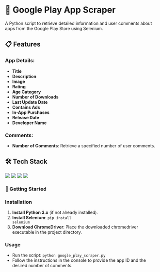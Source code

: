 # 📱 Google Play App Scraper

A Python script to retrieve detailed information and user comments about apps from the Google Play Store using Selenium.

## 📋 Features

### App Details:
- **Title**
- **Description**
- **Image**
- **Rating**
- **Age Category**
- **Number of Downloads**
- **Last Update Date**
- **Contains Ads**
- **In-App Purchases**
- **Release Date**
- **Developer Name**

### Comments:
- **Number of Comments**: Retrieve a specified number of user comments.

## 🛠️ Tech Stack

<div>
  <img src="https://img.shields.io/badge/Language-Python-3776AB?style=for-the-badge&logo=python" />
  <img src="https://img.shields.io/badge/Library-Selenium-43B02A?style=for-the-badge&logo=selenium" />
  <img src="https://img.shields.io/badge/Browser-Chrome-4285F4?style=for-the-badge&logo=googlechrome" />
  <img src="https://img.shields.io/badge/Driver-ChromeDriver-2C5D8D?style=for-the-badge" />
</div>

### 🚀 Getting Started

### Installation

1. **Install Python 3.x** 
   (if not already installed).
2. **Install Selenium**:
   <code>pip install selenium</code>
3. **Download ChromeDriver**:
   Place the downloaded chromedriver executable in the project directory.

### Usage
- Run the script: <code>python google_play_scraper.py</code>
- Follow the instructions in the console to provide the app ID and the desired number of comments.
